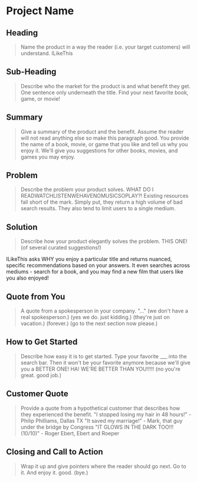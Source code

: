 # Project Name #

<!-- 
> This material was originally posted [here](http://www.quora.com/What-is-Amazons-approach-to-product-development-and-product-management). It is reproduced here for posterities sake.

There is an approach called "working backwards" that is widely used at Amazon. They work backwards from the customer, rather than starting with an idea for a product and trying to bolt customers onto it. While working backwards can be applied to any specific product decision, using this approach is especially important when developing new products or features.

For new initiatives a product manager typically starts by writing an internal press release announcing the finished product. The target audience for the press release is the new/updated product's customers, which can be retail customers or internal users of a tool or technology. Internal press releases are centered around the customer problem, how current solutions (internal or external) fail, and how the new product will blow away existing solutions.

If the benefits listed don't sound very interesting or exciting to customers, then perhaps they're not (and shouldn't be built). Instead, the product manager should keep iterating on the press release until they've come up with benefits that actually sound like benefits. Iterating on a press release is a lot less expensive than iterating on the product itself (and quicker!).

If the press release is more than a page and a half, it is probably too long. Keep it simple. 3-4 sentences for most paragraphs. Cut out the fat. Don't make it into a spec. You can accompany the press release with a FAQ that answers all of the other business or execution questions so the press release can stay focused on what the customer gets. My rule of thumb is that if the press release is hard to write, then the product is probably going to suck. Keep working at it until the outline for each paragraph flows. 

Oh, and I also like to write press-releases in what I call "Oprah-speak" for mainstream consumer products. Imagine you're sitting on Oprah's couch and have just explained the product to her, and then you listen as she explains it to her audience. That's "Oprah-speak", not "Geek-speak".

Once the project moves into development, the press release can be used as a touchstone; a guiding light. The product team can ask themselves, "Are we building what is in the press release?" If they find they're spending time building things that aren't in the press release (overbuilding), they need to ask themselves why. This keeps product development focused on achieving the customer benefits and not building extraneous stuff that takes longer to build, takes resources to maintain, and doesn't provide real customer benefit (at least not enough to warrant inclusion in the press release).
 -->
 
## Heading ##
  > Name the product in a way the reader (i.e. your target customers) will understand.
  ILikeThis

## Sub-Heading ##
  > Describe who the market for the product is and what benefit they get. One sentence only underneath the title.
  Find your next favorite book, game, or movie!

## Summary ##
  > Give a summary of the product and the benefit. Assume the reader will not read anything else so make this paragraph good.
  You provide the name of a book, movie, or game that you like and tell us why you enjoy it. We'll give you suggestions for
  other books, movies, and games you may enjoy.

## Problem ##
  > Describe the problem your product solves.
  WHAT DO I READWATCHLISTENWEHAVENOMUSICSOPLAY?!
  Existing resources fall short of the mark. Simply put, they return a high volume of bad search results. They also tend
  to limit users to a single medium.
  

## Solution ##
  > Describe how your product elegantly solves the problem.
  THIS ONE! (of several curated suggestions!)
  
  ILikeThis asks WHY you enjoy a particular title and returns nuanced, specific recommendations based on your answers. It
  even searches across mediums - search for a book, and you may find a new film that users like you also enjoyed!
  
## Quote from You ##
  > A quote from a spokesperson in your company.
  "..."
  (we don't have a real spokesperson.) (yes we do. just kidding.) (they're just on vacation.)  (forever.)
  (go to the next section now please.)

## How to Get Started ##
  > Describe how easy it is to get started.
  Type your favorite ___ into the search bar. Then it won't be your favorite anymore because we'll give you a BETTER ONE!
  HA! WE'RE BETTER THAN YOU!!!!! (no you're great. good job.)

## Customer Quote ##
  > Provide a quote from a hypothetical customer that describes how they experienced the benefit.
  "I stopped losing my hair in 48 hours!" - Philip Philliams, Dallas TX
  "It saved my marriage!"  - Mark, that guy under the bridge by Congress
  "IT GLOWS IN THE DARK TOO!!! (10/10)" - Roger Ebert, Ebert and Roeper

## Closing and Call to Action ##
  > Wrap it up and give pointers where the reader should go next.
  Go to it. And enjoy it. good. (bye.)
